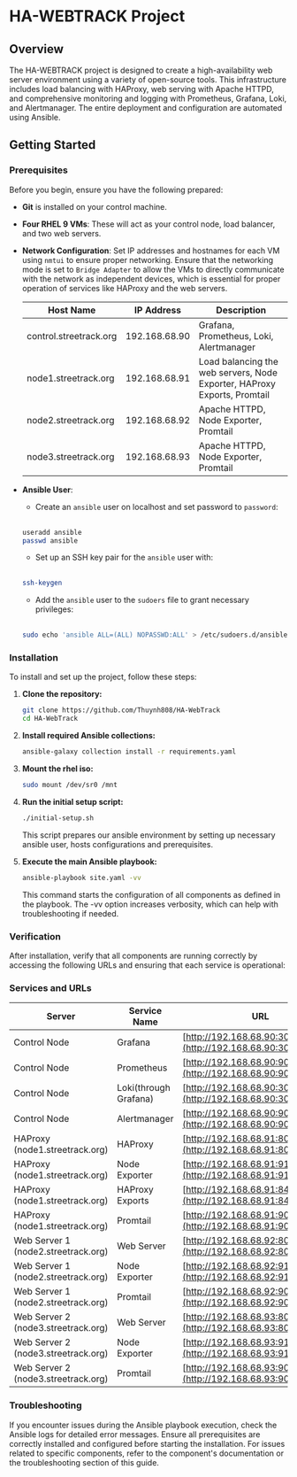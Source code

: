 # HA-WEBTRACK Project

## Overview
The HA-WEBTRACK project is designed to create a high-availability web server environment using a variety of open-source tools. This infrastructure includes load balancing with HAProxy, web serving with Apache HTTPD, and comprehensive monitoring and logging with Prometheus, Grafana, Loki, and Alertmanager. The entire deployment and configuration are automated using Ansible.

## Getting Started

### Prerequisites
Before you begin, ensure you have the following prepared:
- **Git** is installed on your control machine.
- **Four RHEL 9 VMs**: These will act as your control node, load balancer, and two web servers.
- **Network Configuration**: Set IP addresses and hostnames for each VM using `nmtui` to ensure proper networking. Ensure that the networking mode is set to `Bridge Adapter` to allow the VMs to directly communicate with the network as independent devices, which is essential for proper operation of services like HAProxy and the web servers.


    | Host Name                 | IP Address     | Description                   |
    |---------------------------|----------------|-------------------------------|
    | control.streetrack.org    | 192.168.68.90  | Grafana, Prometheus, Loki, Alertmanager |
    | node1.streetrack.org      | 192.168.68.91  | Load balancing the web servers, Node Exporter, HAProxy Exports, Promtail |
    | node2.streetrack.org      | 192.168.68.92  | Apache HTTPD, Node Exporter, Promtail |
    | node3.streetrack.org      | 192.168.68.93  | Apache HTTPD, Node Exporter, Promtail |


- **Ansible User**:
  - Create an `ansible` user on localhost and set password to `password`:<br><br>
  ```bash
  useradd ansible
  passwd ansible
  ```
  - Set up an SSH key pair for the `ansible` user with:<br><br>
  ```bash
  ssh-keygen
  ```
  - Add the `ansible` user to the `sudoers` file to grant necessary privileges:<br><br>
  ```bash
  sudo echo 'ansible ALL=(ALL) NOPASSWD:ALL' > /etc/sudoers.d/ansible
  ```

### Installation
To install and set up the project, follow these steps:

1. **Clone the repository:**
   
    ```bash
    git clone https://github.com/Thuynh808/HA-WebTrack
    cd HA-WebTrack
    ```
3. **Install required Ansible collections:**
   
   ```bash
   ansible-galaxy collection install -r requirements.yaml
   ```
4. **Mount the rhel iso:**

   ```bash
   sudo mount /dev/sr0 /mnt
   ```
5. **Run the initial setup script:**
   
   ```bash
   ./initial-setup.sh
   ```
   This script prepares our ansible environment by setting up necessary ansible user, hosts configurations and prerequisites.
6. **Execute the main Ansible playbook:**

   ```bash
   ansible-playbook site.yaml -vv
   ```
   This command starts the configuration of all components as defined in the playbook. The -vv option increases verbosity, which can help with troubleshooting if needed.

### Verification
After installation, verify that all components are running correctly by accessing the following URLs and ensuring that each service is operational:

### Services and URLs

  | Server | Service Name | URL |
  |--------|--------------|-----|
  | Control Node | Grafana | [http://192.168.68.90:3000](http://192.168.68.90:3000) |
  | Control Node | Prometheus | [http://192.168.68.90:9090](http://192.168.68.90:9090) |
  | Control Node | Loki(through Grafana) | [http://192.168.68.90:3000](http://192.168.68.90:3000) |
  | Control Node | Alertmanager | [http://192.168.68.90:9093](http://192.168.68.90:9093) |
  | HAProxy (node1.streetrack.org) | HAProxy | [http://192.168.68.91:80](http://192.168.68.91:80) |
  | HAProxy (node1.streetrack.org) | Node Exporter | [http://192.168.68.91:9100](http://192.168.68.91:9100) |
  | HAProxy (node1.streetrack.org) | HAProxy Exports | [http://192.168.68.91:8405/metrics](http://192.168.68.91:8405/metrics) |
  | HAProxy (node1.streetrack.org) | Promtail | [http://192.168.68.91:9080](http://192.168.68.91:9080) |
  | Web Server 1 (node2.streetrack.org) | Web Server | [http://192.168.68.92:80](http://192.168.68.92:80) |
  | Web Server 1 (node2.streetrack.org) | Node Exporter | [http://192.168.68.92:9100](http://192.168.68.92:9100) |
  | Web Server 1 (node2.streetrack.org) | Promtail | [http://192.168.68.92:9080](http://192.168.68.92:9080) |
  | Web Server 2 (node3.streetrack.org) | Web Server | [http://192.168.68.93:80](http://192.168.68.93:80) |
  | Web Server 2 (node3.streetrack.org) | Node Exporter | [http://192.168.68.93:9100](http://192.168.68.93:9100) |
  | Web Server 2 (node3.streetrack.org) | Promtail | [http://192.168.68.93:9080](http://192.168.68.93:9080) |


### Troubleshooting
If you encounter issues during the Ansible playbook execution, check the Ansible logs for detailed error messages.
Ensure all prerequisites are correctly installed and configured before starting the installation.
For issues related to specific components, refer to the component's documentation or the troubleshooting section of this guide.
